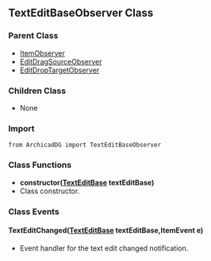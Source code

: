 ## TextEditBaseObserver Class

### Parent Class
* [ItemObserver](../m_item/Item_Observer.md)
* [EditDragSourceObserver](EditDragSource_Observer.md)
* [EditDropTargetObserver](EditDropTarget_Observer.md)

### Children Class
* None

### Import
```
from ArchicadDG import TextEditBaseObserver
``` 

### Class Functions

* **constructor([TextEditBase](TextEditBase.md) textEditBase)**
* Class constructor.

### Class Events

#### TextEditChanged([TextEditBase](TextEditBase.md) textEditBase,ItemEvent e)
* Event handler for the text edit changed notification.

